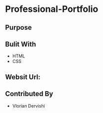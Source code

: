 # Professional-Portfolio

## Purpose






## Bulit With
* HTML
* CSS

## Websit Url:

## Contributed By

* Vlorian Dervishi
